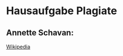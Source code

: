 # Hausaufgabe Plagiate
## Annette Schavan:

[Wikipedia](https://en.wikipedia.org/wiki/Annette_Schavan)
